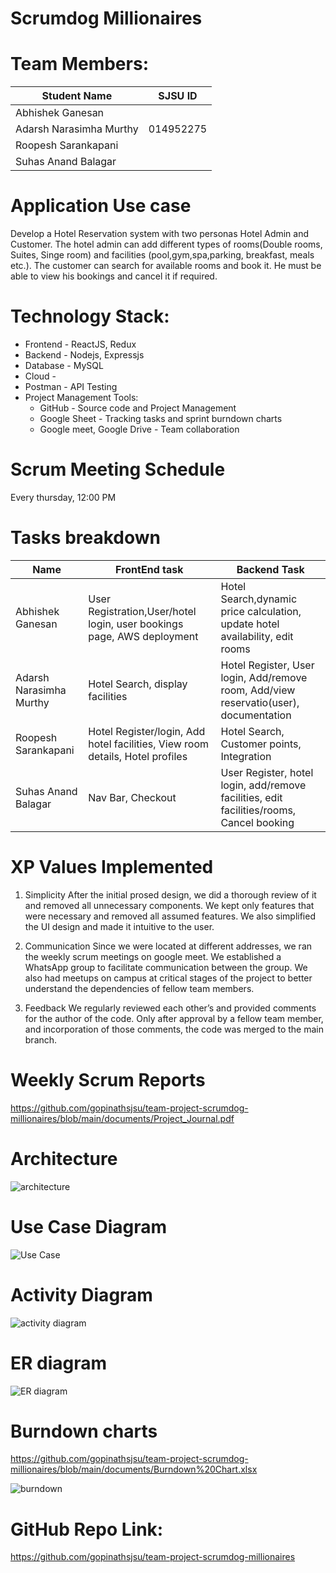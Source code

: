# Scrumdog Millionaires

# Team Members:

Student Name      |SJSU ID|
-------------     |--------
Abhishek Ganesan |            |
Adarsh Narasimha Murthy     |014952275|
Roopesh  Sarankapani|      |
Suhas Anand Balagar |      |

# Application Use case
Develop a Hotel Reservation system with two personas Hotel Admin and Customer. The hotel admin can add different types of rooms(Double rooms, Suites, Singe room) and facilities (pool,gym,spa,parking, breakfast, meals etc.). The customer can search for available rooms and book it. He must be able to view his bookings and cancel it if required.


# Technology Stack:

- Frontend - ReactJS, Redux
- Backend - Nodejs, Expressjs
- Database - MySQL
- Cloud -
- Postman - API Testing
- Project Management Tools:
  - GitHub - Source code and Project Management
  - Google Sheet - Tracking tasks and sprint burndown charts
  - Google meet, Google Drive - Team collaboration

# Scrum Meeting Schedule
Every thursday, 12:00 PM

# Tasks breakdown

 Name      |FrontEnd task| Backend Task|
-------------     |--------|------------|
Abhishek Ganesan |User Registration,User/hotel login, user bookings page, AWS deployment            |Hotel Search,dynamic price calculation, update hotel availability, edit rooms|
Adarsh Narasimha Murthy| Hotel Search, display facilities |Hotel Register, User login, Add/remove room, Add/view reservatio(user), documentation
Roopesh  Sarankapani| Hotel Register/login, Add hotel facilities, View room details, Hotel profiles     | Hotel Search, Customer points, Integration
Suhas Anand Balagar |  Nav Bar, Checkout    | User Register, hotel login, add/remove facilities, edit facilities/rooms, Cancel booking

# XP Values Implemented
1.	Simplicity
After the initial prosed design, we did a thorough review of it and removed all unnecessary components. We kept only features that were necessary and removed all assumed features. We also simplified the UI design and made it intuitive to the user.

2.	Communication
Since we were located at different addresses, we ran the weekly scrum meetings on google meet. We established a WhatsApp group to facilitate communication between the group. We also had meetups on campus at critical stages of the project to better understand the dependencies of fellow team members.

3.	Feedback
We regularly reviewed each other’s and provided comments for the author of the code. Only after approval by a fellow team member, and incorporation of those comments, the code was merged to the main branch.

# Weekly Scrum Reports
https://github.com/gopinathsjsu/team-project-scrumdog-millionaires/blob/main/documents/Project_Journal.pdf


# Architecture 
![architecture](https://github.com/gopinathsjsu/team-project-scrumdog-millionaires/blob/main/documents/hotel-booking-architechture.jpg)

# Use Case Diagram
![Use Case](https://github.com/gopinathsjsu/team-project-scrumdog-millionaires/blob/main/documents/Hotel-Use-Case.jpg)


# Activity Diagram
![activity diagram](https://github.com/gopinathsjsu/team-project-scrumdog-millionaires/blob/main/documents/Activity%20Diagram%20flow.png)

# ER diagram
![ER diagram](https://github.com/gopinathsjsu/team-project-scrumdog-millionaires/blob/main/documents/ER%20diagram.png)

# Burndown charts
https://github.com/gopinathsjsu/team-project-scrumdog-millionaires/blob/main/documents/Burndown%20Chart.xlsx

![burndown](https://github.com/gopinathsjsu/team-project-scrumdog-millionaires/blob/main/documents/burndown_diag.png)

# GitHub Repo Link:

https://github.com/gopinathsjsu/team-project-scrumdog-millionaires
